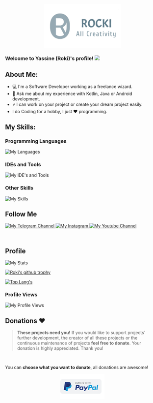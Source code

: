 <p align="center">
  <img src="https://raw.githubusercontent.com/roki8h/roki8h/main/1719610899725.png" style="width: 50%;" alt="My Logo"/>
</p>

### Welcome to Yassine (Roki)'s profile! <img src="https://media.giphy.com/media/hvRJCLFzcasrR4ia7z/giphy.gif" width="28">

## About Me:
- 💻 I'm a Software Developer working as a freelance wizard.
- 💬 Ask me about my experience with Kotlin, Java or Android development.
- ⚡ I can work on your project or create your dream project easily.
- I do Coding for a hobby, I just ❤ programming.<br/>

## My Skills:
### Programming Languages
<p>
  <img src="https://skillicons.dev/icons?i=java,kotlin,python,mysql,sqlite,php&perline=12"  alt="My Languages"/>
</p>

### IDEs and Tools
<p>
  <img src="https://skillicons.dev/icons?i=androidstudio,vscode,idea,gradle,github,ai,replit,stackoverflow&perline=12"  alt="My IDE's and Tools"/>
</p>

### Other Skills
<p>
<img src="https://skillicons.dev/icons?i=git,materialui,firebase,bots,regex,html&perline=12"  alt="My Skills"/>
</p>

## Follow Me
<p>
  <a href="https://t.me/dev4h" target="_blank">
    <img src="https://img.shields.io/badge/Telegram-2CA5E0?style=for-the-badge&logo=telegram&logoColor=white"  alt="My Telegram Channel"/>
  </a>
  <a href="https://instagram.com/yassine.__.anime" target="_blank">
    <img src="https://img.shields.io/badge/Instagram-E4405F?style=for-the-badge&logo=instagram&logoColor=white" alt="My Instagram"/>
  </a>
  <a href="https://youtube.com/@blackcima" target="_blank">
    <img src="https://img.shields.io/badge/YouTube-FF0000?style=for-the-badge&logo=youtube&logoColor=white" alt="My Youtube Channel"/>
  </a>
</p>
<br/>

## Profile
<img src="https://myreadme.vercel.app/api/embed/roki8h?panels=userstatistics,toprepositories,toplanguages,commitgraph" alt="My Stats" />

[![Roki's github trophy](https://github-profile-trophy.vercel.app/?username=roki8h&row=2)](https://github.com/ryo-ma/github-profile-trophy)

[![Top Lang's](https://github-readme-stats.vercel.app/api/top-langs/?username=roki8h&layout=compact)](https://github.com/anuraghazra/github-readme-stats)

### Profile Views
  <img src="https://profile-counter.glitch.me/roki8h/count.svg"  alt="My Profile Views"/>
<br/>

## Donations :heart:
> **These projects need you!** If you would like to support projects' further development, the creator of all these projects or the continuous maintenance of projects **feel free to donate**. Your donation is highly appreciated. Thank you!
<br/>

You can **choose what you want to donate**, all donations are awesome!
<p align="center">
    <a href="https://www.paypal.me/almekhlafi2020">
        <img src="https://raw.githubusercontent.com/roki8h/roki8h/main/PayPal.svg"
             alt="Donate with PayPal"
             height="80"/>
    </a>
</p>
